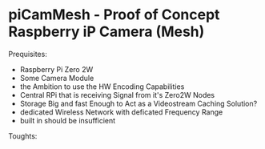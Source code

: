# piCamMesh - Proof of Concept Raspberry iP Camera (Mesh)

Prequisites:

- Raspberry Pi Zero 2W
- Some Camera Module
- the Ambition to use the HW Encoding Capabilities
- Central RPi that is receiving Signal from it's Zero2W Nodes
- Storage Big and fast Enough to Act as a Videostream Caching Solution?
- dedicated Wireless Network with deficated Frequency Range
- built in should be insufficient

Toughts:

